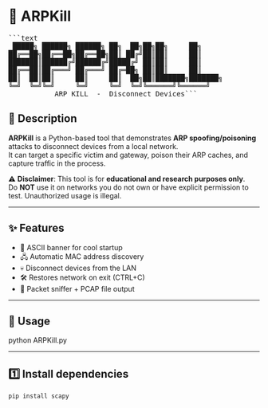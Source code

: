 
# 🥾 ARPKill

<pre>```text
 █████╗ ██████╗ ██████╗ ██╗  ██╗██╗██╗     ██╗     
██╔══██╗██╔══██╗██╔══██╗██║ ██╔╝██║██║     ██║     
███████║██████╔╝██████╔╝█████╔╝ ██║██║     ██║     
██╔══██║██╔═══╝ ██╔═══╝ ██╔═██╗ ██║██║     ██║     
██║  ██║██║     ██║     ██║  ██╗██║███████╗███████╗
╚═╝  ╚═╝╚═╝     ╚═╝     ╚═╝  ╚═╝╚══════╝╚══════╝
           ARP KILL  -  Disconnect Devices```</pre>


## 📖 Description
**ARPKill** is a Python-based tool that demonstrates **ARP spoofing/poisoning** attacks to disconnect devices from a local network.  
It can target a specific victim and gateway, poison their ARP caches, and capture traffic in the process.  

⚠️ **Disclaimer**: This tool is for **educational and research purposes only**.  
Do **NOT** use it on networks you do not own or have explicit permission to test. Unauthorized usage is illegal.  

---

## ✨ Features
- 🎨 ASCII banner for cool startup
- 🖧 Automatic MAC address discovery
- 💀 Disconnect devices from the LAN
- 🛠️ Restores network on exit (CTRL+C)
- 📡 Packet sniffer + PCAP file output

---

## 🚀 Usage
python ARPKill.py <victim ip> <gateway ip>

---

## 1️⃣ Install dependencies
```bash
pip install scapy
